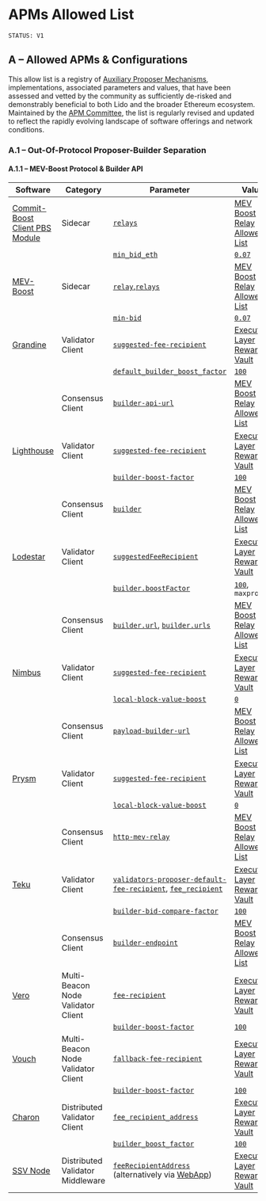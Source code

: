 # APMs Allowed List

```markdown!
STATUS: V1
```

## A – Allowed APMs & Configurations
This allow list is a registry of [Auxiliary Proposer Mechanisms](https://github.com/sssngth/documents-and-policies/blob/BlockProposerRewardsV3/Lido%20Ethereum%20Block%20Proposer%20Rewards%20Policy.md#a4--auxiliary-proposer-mechanisms), implementations, associated parameters and values, that have been assessed and vetted by the community as sufficiently de-risked and demonstrably beneficial to both Lido and the broader Ethereum ecosystem. Maintained by the [APM Committee](https://research.lido.fi/t/establishing-the-apm-committee/9998), the list is regularly revised and updated to reflect the rapidly evolving landscape of software offerings and network conditions.

### A.1 – Out-Of-Protocol Proposer-Builder Separation

#### A.1.1 – MEV-Boost Protocol & Builder API
Software|Category|Parameter|Value
---|---|---|---
[Commit-Boost Client PBS Module](https://github.com/Commit-Boost/commit-boost-client)|Sidecar|[`relays`](https://commit-boost.github.io/commit-boost-client/get_started/configuration)|[MEV Boost Relay Allowed List](https://docs.lido.fi/deployed-contracts/)
|||[`min_bid_eth`](https://github.com/Commit-Boost/commit-boost-client/blob/f776bca71db413ab0a0d83488cbcdbe96a5216c8/config.example.toml#L43)|[`0.07`](https://research.lido.fi/t/lido-node-operator-mev-boost-min-bid-guidance/3347)
[MEV-Boost](https://github.com/flashbots/mev-boost)|Sidecar|[`relay`](https://github.com/flashbots/mev-boost/blob/d65d507f1133614aa650e169df27eeb12845a466/README.md?plain=1#L257),[`relays`](https://docs.flashbots.net/flashbots-mev-boost/getting-started/usage)|[MEV Boost Relay Allowed List](https://docs.lido.fi/deployed-contracts/)
|||[`min-bid`](https://github.com/flashbots/mev-boost/blob/d65d507f1133614aa650e169df27eeb12845a466/README.md?plain=1#L255)|[`0.07`](https://research.lido.fi/t/lido-node-operator-mev-boost-min-bid-guidance/3347)
[Grandine](https://github.com/grandinetech/grandine)|Validator Client|[`suggested-fee-recipient`](https://docs.grandine.io/cli_options.html)|[Execution Layer Rewards Vault](https://docs.lido.fi/deployed-contracts/)
|||[`default_builder_boost_factor`](https://github.com/grandinetech/grandine/blob/c56a555ed422a1260bef421c616719b8c0a1388f/grandine/src/grandine_config.rs#L48)|[`100`](https://research.lido.fi/t/lido-node-operator-mev-boost-min-bid-guidance/3347)
||Consensus Client|[`builder-api-url`](https://docs.grandine.io/builder_api_and_mev.html)|[MEV Boost Relay Allowed List](https://docs.lido.fi/deployed-contracts/)
[Lighthouse](https://github.com/sigp/lighthouse)|Validator Client|[`suggested-fee-recipient`](https://lighthouse-book.sigmaprime.io/validator_fee_recipient.html#how-to-configure-a-suggested-fee-recipient)|[Execution Layer Rewards Vault](https://docs.lido.fi/deployed-contracts/)
|||[`builder-boost-factor`](https://lighthouse-book.sigmaprime.io/advanced_builders.html#how-to-connect-to-a-builder)|[`100`](https://research.lido.fi/t/lido-node-operator-mev-boost-min-bid-guidance/3347)
||Consensus Client|[`builder`](https://lighthouse-book.sigmaprime.io/advanced_builders.html#how-to-connect-to-a-builder)|[MEV Boost Relay Allowed List](https://docs.lido.fi/deployed-contracts/)
[Lodestar](https://github.com/ChainSafe/lodestar)|Validator Client|[`suggestedFeeRecipient`](https://chainsafe.github.io/lodestar/run/validator-management/vc-configuration#configuring-the-fee-recipient-address)|[Execution Layer Rewards Vault](https://docs.lido.fi/deployed-contracts/)
|||[`builder.boostFactor`](https://chainsafe.github.io/lodestar/run/validator-management/vc-configuration#configure-your-builder-selection-andor-builder-boost-factor)|[`100`](https://research.lido.fi/t/lido-node-operator-mev-boost-min-bid-guidance/3347), `maxprofit`
||Consensus Client|[`builder.url`](https://chainsafe.github.io/lodestar/run/beacon-management/mev-and-builder-integration#configure-lodestar-setup-for-mev), [`builder.urls`](https://github.com/ChainSafe/lodestar/blob/ac2653dd8b767a24f9b1580977f8f560b1e3352d/packages/cli/src/options/beaconNodeOptions/builder.ts#L38)|[MEV Boost Relay Allowed List](https://docs.lido.fi/deployed-contracts/)
[Nimbus](https://github.com/status-im/nimbus-eth2)|Validator Client|[`suggested-fee-recipient`](https://nimbus.guide/suggested-fee-recipient.html)|[Execution Layer Rewards Vault](https://docs.lido.fi/deployed-contracts/)
|||[`local-block-value-boost`](https://nimbus.guide/options.html)|[`0`](https://research.lido.fi/t/lido-node-operator-mev-boost-min-bid-guidance/3347)
||Consensus Client|[`payload-builder-url`](https://nimbus.guide/external-block-builder.html)|[MEV Boost Relay Allowed List](https://docs.lido.fi/deployed-contracts/)
[Prysm](https://github.com/OffchainLabs/prysm)|Validator Client|[`suggested-fee-recipient`](https://www.offchainlabs.com/prysm/docs/execution-node/fee-recipient/)|[Execution Layer Rewards Vault](https://docs.lido.fi/deployed-contracts/)
|||[`local-block-value-boost`](https://www.offchainlabs.com/prysm/docs/advanced/builder/#prioritizing-local-blocks)|[`0`](https://research.lido.fi/t/lido-node-operator-mev-boost-min-bid-guidance/3347)
||Consensus Client|[`http-mev-relay`](https://www.offchainlabs.com/prysm/docs/advanced/builder/#2-beacon-node-connect-to-the-builder)|[MEV Boost Relay Allowed List](https://docs.lido.fi/deployed-contracts/)
[Teku](https://github.com/Consensys/teku)|Validator Client|[`validators-proposer-default-fee-recipient`](https://docs.teku.consensys.io/reference/cli#validators-proposer-default-fee-recipient), [`fee_recipient`](https://docs.teku.consensys.io/how-to/configure/use-proposer-config-file)|[Execution Layer Rewards Vault](https://docs.lido.fi/deployed-contracts/)
|||[`builder-bid-compare-factor`](https://docs.teku.consensys.io/reference/cli#builder-bid-compare-factor)|[`100`](https://research.lido.fi/t/lido-node-operator-mev-boost-min-bid-guidance/3347)
||Consensus Client|[`builder-endpoint`](https://docs.teku.consensys.io/reference/cli#builder-endpoint)|[MEV Boost Relay Allowed List](https://docs.lido.fi/deployed-contracts/)
[Vero](https://github.com/serenita-org/vero)|Multi-Beacon Node Validator Client|[`fee-recipient`](https://github.com/serenita-org/vero/blob/master/docs/running_vero.md#--fee-recipient)|[Execution Layer Rewards Vault](https://docs.lido.fi/deployed-contracts/)
|||[`builder-boost-factor`](https://github.com/serenita-org/vero/blob/master/docs/running_vero.md#--builder-boost-factor)|[`100`](https://research.lido.fi/t/lido-node-operator-mev-boost-min-bid-guidance/3347)
[Vouch](https://github.com/attestantio/vouch)|Multi-Beacon Node Validator Client|[`fallback-fee-recipient`](https://github.com/attestantio/vouch/blob/master/docs/configuration.md?plain=1#L226)|[Execution Layer Rewards Vault](https://docs.lido.fi/deployed-contracts/)
|||[`builder-boost-factor`](https://github.com/attestantio/vouch/blob/master/docs/configuration.md?plain=1#L94)|[`100`](https://research.lido.fi/t/lido-node-operator-mev-boost-min-bid-guidance/3347)
[Charon](https://github.com/ObolNetwork/charon)|Distributed Validator Client|[`fee_recipient_address`](https://docs.obol.org/sdk/type-aliases/clustervalidator)|[Execution Layer Rewards Vault](https://docs.lido.fi/deployed-contracts/)
|||[`builder_boost_factor`](https://github.com/ObolNetwork/charon/blob/3c374e3995b9228d159ce9718b88a8e23b13e9d1/docs/architecture.md?plain=1#L145C1-L145C98)|[`100`](https://research.lido.fi/t/lido-node-operator-mev-boost-min-bid-guidance/3347)
[SSV Node](https://github.com/ssvlabs/ssv)|Distributed Validator Middleware|[`feeRecipientAddress`](https://docs.ssv.network/developers/smart-contracts/ssvnetwork#setfeerecipientaddressfeerecipientaddress) (alternatively via [WebApp](https://docs.ssv.network/stakers/validator-management/setting-fee-recipient-address/))|[Execution Layer Rewards Vault](https://docs.lido.fi/deployed-contracts/)
